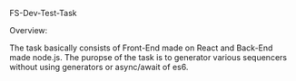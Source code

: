 FS-Dev-Test-Task

Overview:

The task basically consists of Front-End made on React and Back-End made node.js. The puropse of the task is to generator various sequencers without using generators or async/await of es6.

